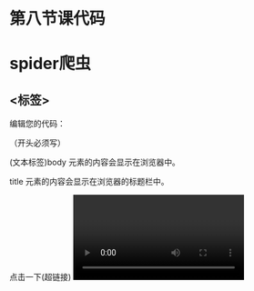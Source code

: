 # 第八节课代码

# spider爬虫

## <标签>

编辑您的代码：

<html>（开头必须写）

<head>
<title>我的第一个 HTML 页面</title>
</head>

<body>
<p>(文本标签)body 元素的内容会显示在浏览器中。</p>
<p>title 元素的内容会显示在浏览器的标题栏中。</p>
<a href（网页标志）="http://www.baidu.com">点击一下</a>(超链接)
<img(图片标签) src="http://s11.sinaimg.cn/middle/7d5cbcabga4f902d67d9a&690.jbg">
<video>
</body>

</html>

查看结果:

（开头必须写）

(文本标签)body 元素的内容会显示在浏览器中。

title 元素的内容会显示在浏览器的标题栏中。

点击一下

(超链接) 

# 网页请求协议（http方法：Get和Post的对比）

## Get从指定的资源请求数据

## Post向指定的资源提交要被处理的数据

### General

Request URL (请求的路径):

Request Method: GET（走的是get请求）

Status Code: 200（状态码） OK

Remote Address （远程地址）:（IP地址）61.135.169.125:443 (冒号后的叫端口号)     DNS网络解析

MYSQL的端口号是3306

Referrer Policy（来源）: unsafe-url

### Request Headers请求

Accept(接受) :

Accept-Encoding: gzip, deflate, br       爬虫时，不能带此项，因为代码不能解码

Accept-Language:（接受的语言） 

Connection（长链接）: 

Cookie（饼干）:存放服务端，服务端给的以及自己的信息。与sossiom,token统称为令牌

Host（输入的网址  ）:

User-Agent:  存放浏览器的信息（是一种反爬虫措施）

# http状态码

2开头（代表请求成功）表示成功处理

3开头（代表请求被重定向）表示要完成请求，需要进一步操作。通常，这些状态码用来

4开头（代表请求错误）这些状态代码表示请求可能出错，妨碍了服务器的处理

5开头（代表服务器错误）这些状态代码表示服务器在尝试处理请求时发生内部错误。这些是服务器的错误，而不是请求出错



import requests

requests.get('http://wwww.baidu.com')

```
<Response [200]>
```

response = requests.get('http://wwww.baidu.com')

print(response.text)    

输出结果中的中文变成乱码

```
<!DOCTYPE html>
<!--STATUS OK--><html> <head><meta http-equiv=content-type content=text/html;charset=utf-8><meta http-equiv=X-UA-Compatible content=IE=Edge><meta content=always name=referrer><link rel=stylesheet type=text/css href=http://s1.bdstatic.com/r/www/cache/bdorz/baidu.min.css><title>ç¾åº¦ä¸ä¸ï¼ä½ å°±ç¥é</title></head> <body link=#0000cc> <div id=wrapper> <div id=head> <div class=head_wrapper> <div class=s_form> <div class=s_form_wrapper> <div id=lg> <img hidefocus=true src=//www.baidu.com/img/bd_logo1.png width=270 height=129> </div> <form id=form name=f action=//www.baidu.com/s class=fm> <input type=hidden name=bdorz_come value=1> <input type=hidden name=ie value=utf-8> <input type=hidden name=f value=8> <input type=hidden name=rsv_bp value=1> <input type=hidden name=rsv_idx value=1> <input type=hidden name=tn value=baidu><span class="bg s_ipt_wr"><input id=kw name=wd class=s_ipt value maxlength=255 autocomplete=off autofocus></span><span class="bg s_btn_wr"><input type=submit id=su value=ç¾åº¦ä¸ä¸ class="bg s_btn"></span> </form> </div> </div> <div id=u1> <a href=http://news.baidu.com name=tj_trnews class=mnav>æ°é»</a> <a href=http://www.hao123.com name=tj_trhao123 class=mnav>hao123</a> <a href=http://map.baidu.com name=tj_trmap class=mnav>å°å¾</a> <a href=http://v.baidu.com name=tj_trvideo class=mnav>è§é¢</a> <a href=http://tieba.baidu.com name=tj_trtieba class=mnav>è´´å§</a> <noscript> <a href=http://www.baidu.com/bdorz/login.gif?login&amp;tpl=mn&amp;u=http%3A%2F%2Fwww.baidu.com%2
```

response = requests.get('http://wwww.baidu.com')
response.encoding='utf-8'（显示出中文）
print(response.text)

```
<!DOCTYPE html>
<!--STATUS OK--><html> <head><meta http-equiv=content-type content=text/html;charset=utf-8><meta http-equiv=X-UA-Compatible content=IE=Edge><meta content=always name=referrer><link rel=stylesheet type=text/css href=http://s1.bdstatic.com/r/www/cache/bdorz/baidu.min.css><title>百度一下，你就知道</title></head> <body link=#0000cc> <div id=wrapper> <div id=head> <div class=head_wrapper> <div class=s_form> <div class=s_form_wrapper> <div id=lg> <img hidefocus=true src=//www.baidu.com/img/bd_logo1.png width=270 height=129> </div> <form id=form name=f action=//www.baidu.com/s class=fm> <input type=hidden name=bdorz_come value=1> <input type=hidden name=ie value=utf-8> <input type=hidden name=f value=8> <input type=hidden name=rsv_bp value=1> <input type=hidden name=rsv_idx value=1> <input type=hidden name=tn value=baidu><span class="bg s_ipt_wr"><input id=kw name=wd class=s_ipt value maxlength=255 autocomplete=off autofocus></span><span class="bg s_btn_wr"><input type=submit id=su value=百度一下 class="bg s_btn"></span> </form> </div> </div> <div id=u1> <a href=http://news.baidu.com name=tj_trnews class=mnav>新闻</a> <a href=http://www.hao123.com name=tj_trhao123 class=mnav>hao123</a> <a href=http://map.baidu.com name=tj_trmap class=mnav>地图</a> <a href=http://v.baidu.com name=tj_trvideo class=mnav>视频</a> <a href=http://tieba.baidu.com name=tj_trtieba class=mnav>贴吧</a> <noscript> <a href=http://www.baidu.com/bdorz/login.gif?login&amp;tpl=mn&amp;u=http%3A%2F%2Fwww.baidu.com%2f%3fbdorz_come%3d1 name=tj_login class=lb>登录</a> </noscript> <script>document.write('<a href="http://www.baidu.com/bdorz/login.g
```







import requests
response = requests.get('http://www.baidu.com')
response.encoding='utf-8'
print(response)

```
<Response [200]>
```

import requests
response = requests.get('http://www.baidu.com')
response.encoding='utf-8'
print(response.status_code)

```
200
```

import requests
response = requests.get('http://www.baidu.com')
response.encoding='utf-8'
print(type(response.status_code))
if response.status_code == 200:
    print('请求成功')
else:
    print('请求失败')

```
<class 'int'>
请求成功
```

## 获取cookies

import requests
response = requests.get('http://www.baidu.com')
response.encoding='utf-8'
print(response.cookies)

返回cookies架

```
<RequestsCookieJar[<Cookie BDORZ=27315 for .baidu.com/>]>
```

## 提取cookies：

import requests
response = requests.get('http://www.baidu.com')
response.encoding='utf-8'
print(response.cookies.items())

```
[('BDORZ', '27315')]
```

# 文件写入

joker = '郭春，14年'
file = 'C:/Users/Dell/Desktop/test.txt'
with open(file,'w',encoding='utf-8')as f:
    f.write(joker)

# 作业： 

### -使用开房数据，检索10000条数据，将邮箱剥离出来存入另一个文件以txt结尾 

###  -存入的时候使用的是‘a’的方式  

### -不要使用with，使用最原始的open 

kaifang_file_path = 'C:\\Users\\dell\\Desktop\\kaifangX.txt'
email_file_path = 'C:\\Users\\dell\\Desktop\\email.txt'
kaifang_file = open(kaifang_file_path,'r',encoding='utf-8',errors='ignore')
email_file = open(email_file_path,'a',encoding='utf-8',errors='ignore')
for i in range(10000):
    try:
        email=kaifang_file.readline().split(',')[9]
        email_file.write(email)
    except Exception as e:
        print(e)
        print('未获取到数据')
kaifang_file.close()
email_file.close()

```
list index out of range
未获取到数据
list index out of range
未获取到数据
list index out of range
未获取到数据
list index out of range
未获取到数据
list index out of range
未获取到数据
list index out of range
未获取到数据
list index out of range
未获取到数据
list index out of range
未获取到数据
list index out of range
未获取到数据
list index out of range
未获取到数据
list index out of range
未获取到数据
list index out of range
未获取到数据
list index out of range
未获取到数据
list index out of range
未获取到数据
list index out of range
未获取到数据
list index out of range
未获取到数据
list index out of range
未获取到数据
list index out of range
未获取到数据
list index out of range
未获取到数据
list index out of range
未获取到数据
list index out of range
未获取到数据
list index out of range
未获取到数据
list index out of range
未获取到数据
list index out of range
未获取到数据
list index out of range
未获取到数据
list index out of range
未获取到数据
list index out of range
未获取到数据
list index out of range
未获取到数据
list index out of range
未获取到数据
list index out of range
未获取到数据
list index out of range
未获取到数据
list index out of range
未获取到数据
list index out of range
未获取到数据
list index out of range
未获取到数据
list index out of range
未获取到数据
list index out of range
未获取到数据
list index out of range
未获取到数据
list index out of range
未获取到数据
list index out of range
未获取到数据
list index out of range
未获取到数据
list index out of range
未获取到数据
list index out of range
未获取到数据
list index out of range
未获取到数据
list index out of range
未获取到数据
list index out of range
未获取到数据
list index out of range
未获取到数据
list index out of range
未获取到数据
list index out of range
未获取到数据
list index out of range
未获取到数据
list index out of range
未获取到数据
list index out of range
未获取到数据
list index out of range
未获取到数据
list index out of range
未获取到数据
list index out of range
未获取到数据
list index out of range
未获取到数据
list index out of range
未获取到数据
list index out of range
未获取到数据
list index out of range
未获取到数据
list index out of range
未获取到数据
list index out of range
未获取到数据
list index out of range
未获取到数据
list index out of range
未获取到数据
list index out of range
未获取到数据
list index out of range
未获取到数据
list index out of range
未获取到数据
list index out of range
未获取到数据
list index out of range
未获取到数据
list index out of range
未获取到数据
list index out of range
未获取到数据
list index out of range
未获取到数据
list index out of range
未获取到数据
list index out of range
未获取到数据
list index out of range
未获取到数据
list index out of range
未获取到数据
list index out of range
未获取到数据
list index out of range
未获取到数据
list index out of range
未获取到数据
```

















